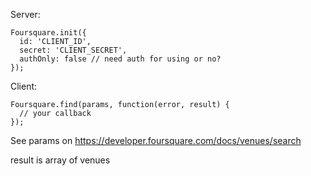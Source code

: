 Server:

```
Foursquare.init({
  id: 'CLIENT_ID',
  secret: 'CLIENT_SECRET',
  authOnly: false // need auth for using or no?
});
```

Client:

```
Foursquare.find(params, function(error, result) {
  // your callback
});
```

See params on https://developer.foursquare.com/docs/venues/search

result is array of venues
